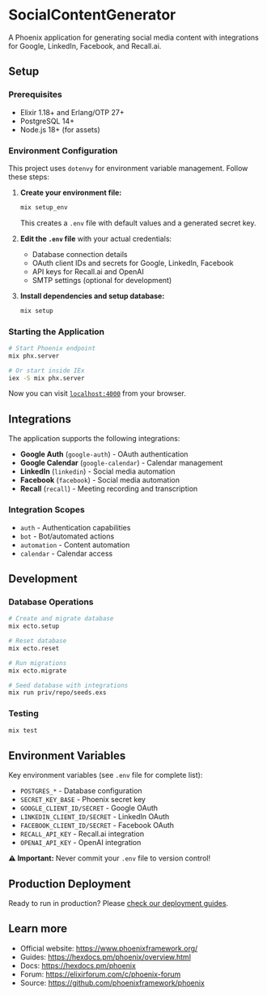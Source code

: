 # SocialContentGenerator

A Phoenix application for generating social media content with integrations for Google, LinkedIn, Facebook, and Recall.ai.

## Setup

### Prerequisites

- Elixir 1.18+ and Erlang/OTP 27+
- PostgreSQL 14+
- Node.js 18+ (for assets)

### Environment Configuration

This project uses `dotenvy` for environment variable management. Follow these steps:

1. **Create your environment file:**
   ```bash
   mix setup_env
   ```
   This creates a `.env` file with default values and a generated secret key.

2. **Edit the `.env` file** with your actual credentials:
   - Database connection details
   - OAuth client IDs and secrets for Google, LinkedIn, Facebook
   - API keys for Recall.ai and OpenAI
   - SMTP settings (optional for development)

3. **Install dependencies and setup database:**
   ```bash
   mix setup
   ```

### Starting the Application

```bash
# Start Phoenix endpoint
mix phx.server

# Or start inside IEx
iex -S mix phx.server
```

Now you can visit [`localhost:4000`](http://localhost:4000) from your browser.

## Integrations

The application supports the following integrations:

- **Google Auth** (`google-auth`) - OAuth authentication
- **Google Calendar** (`google-calendar`) - Calendar management  
- **LinkedIn** (`linkedin`) - Social media automation
- **Facebook** (`facebook`) - Social media automation
- **Recall** (`recall`) - Meeting recording and transcription

### Integration Scopes

- `auth` - Authentication capabilities
- `bot` - Bot/automated actions
- `automation` - Content automation
- `calendar` - Calendar access

## Development

### Database Operations

```bash
# Create and migrate database
mix ecto.setup

# Reset database
mix ecto.reset

# Run migrations
mix ecto.migrate

# Seed database with integrations
mix run priv/repo/seeds.exs
```

### Testing

```bash
mix test
```

## Environment Variables

Key environment variables (see `.env` file for complete list):

- `POSTGRES_*` - Database configuration
- `SECRET_KEY_BASE` - Phoenix secret key
- `GOOGLE_CLIENT_ID/SECRET` - Google OAuth
- `LINKEDIN_CLIENT_ID/SECRET` - LinkedIn OAuth  
- `FACEBOOK_CLIENT_ID/SECRET` - Facebook OAuth
- `RECALL_API_KEY` - Recall.ai integration
- `OPENAI_API_KEY` - OpenAI integration

**⚠️ Important:** Never commit your `.env` file to version control!

## Production Deployment

Ready to run in production? Please [check our deployment guides](https://hexdocs.pm/phoenix/deployment.html).

## Learn more

  * Official website: https://www.phoenixframework.org/
  * Guides: https://hexdocs.pm/phoenix/overview.html
  * Docs: https://hexdocs.pm/phoenix
  * Forum: https://elixirforum.com/c/phoenix-forum
  * Source: https://github.com/phoenixframework/phoenix
